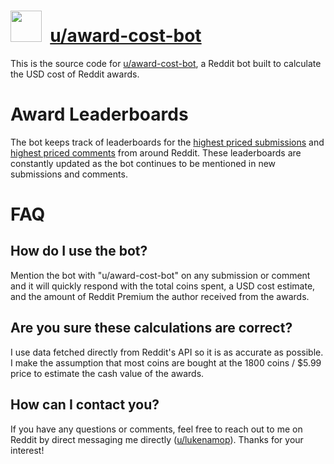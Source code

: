 # <img width=50 height=50 src="https://www.redditstatic.com/desktop2x/img/gold/badges/award-silver-large.png">&nbsp;&nbsp;<a href="https://www.reddit.com/user/award-cost-bot">u/award-cost-bot</a>

This is the source code for <a href="https://www.reddit.com/user/award-cost-bot">u/award-cost-bot</a>, a Reddit bot built to calculate the USD cost of Reddit awards.

# Award Leaderboards

The bot keeps track of leaderboards for the <a href="https://redd.it/euxitc/">highest priced submissions</a> and <a href="https://redd.it/euxinc/">highest priced comments</a> from around Reddit. These leaderboards are constantly updated as the bot continues to be mentioned in new submissions and comments.

# FAQ

## How do I use the bot?

Mention the bot with "u/award-cost-bot" on any submission or comment and it will quickly respond with the total coins spent, a USD cost estimate, and the amount of Reddit Premium the author received from the awards.

## Are you sure these calculations are correct?

I use data fetched directly from Reddit's API so it is as accurate as possible. I make the assumption that most coins are bought at the 1800 coins / $5.99 price to estimate the cash value of the awards.

## How can I contact you?

If you have any questions or comments, feel free to reach out to me on Reddit by direct messaging me directly (<a href="https://www.reddit.com/message/compose/?to=lukenamop&subject=u%2Faward-cost-bot">u/lukenamop</a>). Thanks for your interest!
